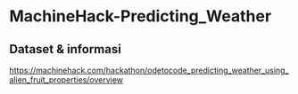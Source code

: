 # MachineHack-Predicting_Weather






## Dataset & informasi 

https://machinehack.com/hackathon/odetocode_predicting_weather_using_alien_fruit_properties/overview
